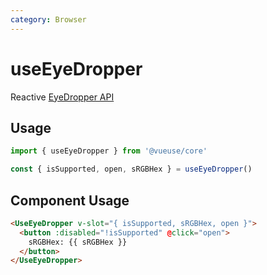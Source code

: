 ```yaml
---
category: Browser
---
```


# useEyeDropper

Reactive [EyeDropper API](https://developer.mozilla.org/en-US/docs/Web/API/EyeDropper_API)

## Usage

```ts
import { useEyeDropper } from '@vueuse/core'

const { isSupported, open, sRGBHex } = useEyeDropper()
```

## Component Usage

```html
<UseEyeDropper v-slot="{ isSupported, sRGBHex, open }">
  <button :disabled="!isSupported" @click="open">
    sRGBHex: {{ sRGBHex }}
  </button>
</UseEyeDropper>
```
